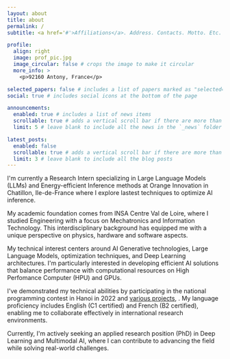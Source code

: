 ```yaml
---
layout: about
title: about
permalink: /
subtitle: <a href='#'>Affiliations</a>. Address. Contacts. Motto. Etc.

profile:
  align: right
  image: prof_pic.jpg
  image_circular: false # crops the image to make it circular
  more_info: >
    <p>92160 Antony, France</p>

selected_papers: false # includes a list of papers marked as "selected={true}"
social: true # includes social icons at the bottom of the page

announcements:
  enabled: true # includes a list of news items
  scrollable: true # adds a vertical scroll bar if there are more than 3 news items
  limit: 5 # leave blank to include all the news in the `_news` folder

latest_posts:
  enabled: false
  scrollable: true # adds a vertical scroll bar if there are more than 3 new posts items
  limit: 3 # leave blank to include all the blog posts
---
```

<!---
Write your biography here. Tell the world about yourself. Link to your favorite [subreddit](http://reddit.com). You can put a picture in, too. The code is already in, just name your picture `prof_pic.jpg` and put it in the `img/` folder.

Put your address / P.O. box / other info right below your picture. You can also disable any of these elements by editing `profile` property of the YAML header of your `_pages/about.md`. Edit `_bibliography/papers.bib` and Jekyll will render your [publications page](/al-folio/publications/) automatically.

Link to your social media connections, too. This theme is set up to use [Font Awesome icons](https://fontawesome.com/) and [Academicons](https://jpswalsh.github.io/academicons/), like the ones below. Add your Facebook, Twitter, LinkedIn, Google Scholar, or just disable all of them.
-->

I'm currently a Research Intern specializing in Large Language Models (LLMs) and Energy-efficient Inference methods at Orange Innovation in Chatillon, Ile-de-France where I explore lastest techniques to optimize AI inference.

My academic foundation comes from INSA Centre Val de Loire, where I studied Engineering with a focus on Mechatronics and Information Technology. This interdisciplinary background has equipped me with a unique perspective on physics, hardware and software aspects.

My technical interest centers around AI Generative technologies, Large Language Models, optimization techniques, and Deep Learning architectures. I'm particularly interested in developing efficient AI solutions that balance performance with computational resources on High Perfomance Computer (HPU) and GPUs.

I've demonstrated my technical abilities by participating in the national programming contest in Hanoi in 2022 and [various projects](/projects/), . My language proficiency includes English (C1 certified) and French (B2 certified), enabling me to collaborate effectively in international research environments.

Currently, I'm actively seeking an applied research position (PhD) in Deep Learning and Multimodal AI, where I can contribute to advancing the field while solving real-world challenges.